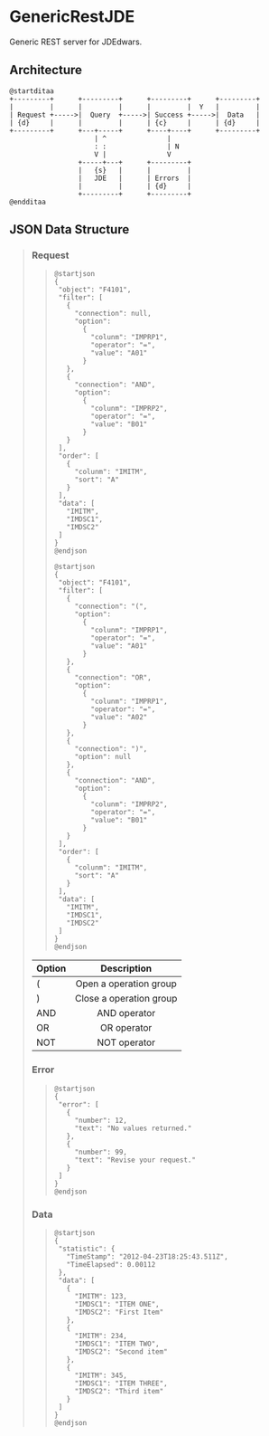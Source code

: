# GenericRestJDE
Generic REST server for JDEdwars.

## Architecture
```PlantUML
@startditaa
+---------+      +---------+      +---------+      +---------+
|         |      |         |      |         |  Y   |         |
| Request +----->|  Query  +----->| Success +----->|  Data   |
| {d}     |      |         |      | {c}     |      | {d}     |
+---------+      +---+-----+      +----+----+      +---------+
                     | ^               | 
                     : :               | N
                     V |               V
                 +-----+---+      +---------+
                 |   {s}   |      |         |
                 |   JDE   |      | Errors  |
                 |         |      | {d}     |
                 +---------+      +---------+
@endditaa
```

## JSON Data Structure

>
>### Request
>>```PlantUML
>>@startjson
>>{
>>  "object": "F4101",
>>  "filter": [
>>    {
>>      "connection": null,
>>      "option":
>>        {
>>          "colunm": "IMPRP1",
>>          "operator": "=",
>>          "value": "A01"
>>        }
>>    },
>>    {
>>      "connection": "AND",
>>      "option":
>>        {
>>          "colunm": "IMPRP2",
>>          "operator": "=",
>>          "value": "B01"
>>        }
>>    }
>>  ],
>>  "order": [
>>    {
>>      "colunm": "IMITM",
>>      "sort": "A"
>>    }
>>  ],
>>  "data": [
>>    "IMITM",
>>    "IMDSC1",
>>    "IMDSC2"
>>  ]
>>}
>>@endjson
>>```
>>
>>```PlantUML
>>@startjson
>>{
>>  "object": "F4101",
>>  "filter": [
>>    {
>>      "connection": "(",
>>      "option":
>>        {
>>          "colunm": "IMPRP1",
>>          "operator": "=",
>>          "value": "A01"
>>        }
>>    },
>>    {
>>      "connection": "OR",
>>      "option":
>>        {
>>          "colunm": "IMPRP1",
>>          "operator": "=",
>>          "value": "A02"
>>        }
>>    },
>>    {
>>      "connection": ")",
>>      "option": null
>>    },
>>    {
>>      "connection": "AND",
>>      "option":
>>        {
>>          "colunm": "IMPRP2",
>>          "operator": "=",
>>          "value": "B01"
>>        }
>>    }
>>  ],
>>  "order": [
>>    {
>>      "colunm": "IMITM",
>>      "sort": "A"
>>    }
>>  ],
>>  "data": [
>>    "IMITM",
>>    "IMDSC1",
>>    "IMDSC2"
>>  ]
>>}
>>@endjson
>>```
>
>| Option 	|       Description       	|
>|--------	|:-----------------------:	|
>| (      	|  Open a operation group 	|
>| )      	| Close a operation group 	|
>| AND    	|       AND operator      	|
>| OR     	|       OR operator       	|
>| NOT    	|       NOT operator      	|
>
>### Error
>>```PlantUML
>>@startjson
>>{
>>  "error": [
>>    {
>>      "number": 12,
>>      "text": "No values returned."
>>    },
>>    {
>>      "number": 99,
>>      "text": "Revise your request."
>>    }
>>  ]
>>}
>>@endjson
>>```
>
>### Data
>>```PlantUML
>>@startjson
>>{
>>  "statistic": {
>>    "TimeStamp": "2012-04-23T18:25:43.511Z",
>>    "TimeElapsed": 0.00112
>>  },
>>  "data": [
>>    {
>>      "IMITM": 123,
>>      "IMDSC1": "ITEM ONE",
>>      "IMDSC2": "First Item"
>>    },
>>    {
>>      "IMITM": 234,
>>      "IMDSC1": "ITEM TWO",
>>      "IMDSC2": "Second item"
>>    },
>>    {
>>      "IMITM": 345,
>>      "IMDSC1": "ITEM THREE",
>>      "IMDSC2": "Third item"
>>    }
>>  ]
>>}
>>@endjson
>>```
>